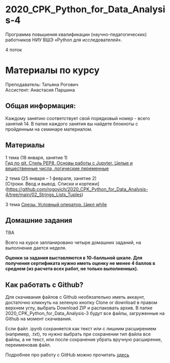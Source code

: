 # 2020_CPK_Python_for_Data_Analysis-4

Программа повышения квалификации (научно-педагогических) работников НИУ ВШЭ
«Python для исследователей».

4 поток

# Материалы по курсу 

Преподаватель: Татьяна Рогович  
Ассистент: Анастасия Паршина  

## Общая информация:
Каждому занятию соответствует свой порядковый номер - всего занятий 14. В папке каждого занятия вы найдете блокноты с пройденным на семинаре материалом.

## Материалы
1 тема (18 января, занятие 1)  
[Гид по git. Стиль PEP8. Основы работы с Jupyter. Целые и вещественные числа, логические переменные](https://github.com/rogovich/2020_CPK_Python_for_Data_Analysis-4/tree/master/01_Introduction)

2 тема (25 января – 1 февраля, занятие 2)  
[Строки. Ввод и вывод. Списки и кортежи]
(https://github.com/rogovich/2020_CPK_Python_for_Data_Analysis-4/tree/main/02_Strings_Lists_Tuples)

3 тема
[Срезы. Условный оператор. Цикл while](https://github.com/rogovich/2020_CPK_Python_for_Data_Analysis-4/tree/main/03_If_Else_While)

## Домашние задания
TBA

Всего на курсе запланировано четыре домашних заданий, на выполнение дается неделя. 

**Оценки за задания выставляются в 10-балльной шкале. Для получения сертификата нужно иметь оценку не менее 4 баллов в среднем (из расчета всех работ, не только выполненных).**


## Как работать с Github?
Для скачивания файлов с Github необязательно иметь аккаунт, достаточно кликнуть на зеленую кнопку Clone or download в правом верхнем углу, выбрать Download ZIP и распаковать архив. В папке 2020_CPK_Python_for_Data_Analysis-3 будут все файлы, загруженные на Github на момент скачивания.

Если файл .ipynb сохраняется как текст или с лишним расширением (например, .txt), то нужно выбрать при сохранении тип файла все файлы, 
а не текст, или после сохранения убрать вручную расширение, переименовав файл.

Подробнее про работу с GitHub можно прочитать [здесь](https://github.com/rogovich/2020_CPK_Python_for_Data_Analysis-4/blob/master/01_Introduction/2020_CPK_1_0_git.ipynb)
